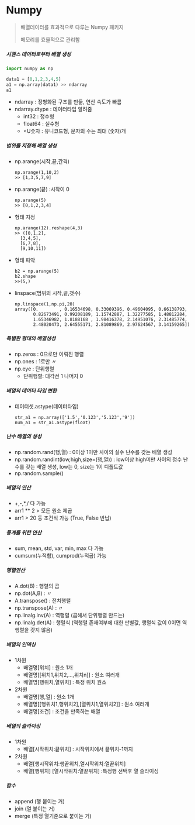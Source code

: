 # Numpy

>  배열데이터를 효과적으로 다루는 Numpy 패키지
>
>  메모리를 효율적으로 관리함



##### 시퀀스 데이터로부터 배열 생성

```python
import numpy as np

data1 = [0,1,2,3,4,5]
a1 = np.array(data1) >> ndarray
a1
```

- ndarray : 정형화된 구조를 만듦, 연산 속도가 빠름
- ndarray.dtype : 데이터타입 알려줌
  - int32 : 정수형
  - float64 : 실수형
  - <U숫자 : 유니코드형, 문자의 수는 최대 (숫자)개



##### 범위를 지정해 배열 생성

- np.arange(시작,끝,간격)

  ```
  np.arange(1,10,2)
  >> [1,3,5,7,9]
  ```

  

- np.arange(끝) :시작이 0

  ```
  np.arange(5)
  >> [0,1,2,3,4]
  ```

- 형태 지정

  ```
  np.arange(12).reshape(4,3)
  >> ([0,1,2],
  	[3,4,5],
  	[6,7,8],
  	[9,10,11])
  ```

- 형태 파악

  ```
  b2 = np.arange(5)
  b2.shape
  >>(5,)
  ```

- linspace(범위의 시작,끝,갯수)

  ```
  np.linspace(1,np.pi,20)
  array([0.        , 0.16534698, 0.33069396, 0.49604095, 0.66138793,
         0.82673491, 0.99208189, 1.15742887, 1.32277585, 1.48812284,
         1.65346982, 1.8188168 , 1.98416378, 2.14951076, 2.31485774,
         2.48020473, 2.64555171, 2.81089869, 2.97624567, 3.14159265])
  ```



##### 특별한 형태의 배열생성

- np.zeros : 0으로만 이뤄진 행렬
- np.ones : 1로만 〃
- np.eye : 단위행렬
  - 단위행렬: 대각선 1 나머지 0 



##### 배열의 데이터 타입 변환

- 데이터셋.astype(데이터타입)

  ```
  str_a1 = np.array(['1.5','0.123','5.123','9'])
  num_a1 = str_a1.astype(float)
  ```



##### 난수 배열의 생성

- np.random.rand(행,열) : 0이상 1미만 사이의 실수 난수를 갖는 배열 생성
- np.random.randint(low,high,size=(행,열)) : low이상 high미만 사이의 정수 난수를 갖는 배열 생성, low는 0, size는 1이 디폴트값
- np.random.sample()



##### 배열의 연산

- +,-,*,/ 다 가능
- arr1 ** 2 > 모든 원소 제곱
- arr1 > 20  등 조건식 가능 (True, False 반납)



##### 통계를 위한 연산

- sum, mean, std, var, min, max 다 가능
- cumsum(누적합), cumprod(누적곱) 가능



##### 행렬연산

- A.dot(B) : 행렬의 곱
- np.dot(A,B) : 〃
- A.transpose() : 전치행렬
- np.transpose(A) : 〃
- np.linalg.inv(A) : 역행렬 (곱해서 단위행렬 만드는)
- np.linalg.det(A) : 행렬식 (역행렬 존재여부에 대한 판별값, 행렬식 값이 0이면 역행렬을 갖지 않음)



##### 배열의 인덱싱

- 1차원
  - 배열명[위치] : 원소 1개
  - 배열명[[위치1,위치2,…,위치n]] : 원소 여러개
  - 배열명[행위치,열위치] : 특정 위치 원소
- 2차원
  - 배열명[행,열] : 원소 1개
  - 배열명[[행위치1,행위치2],[열위치1,열위치2]] : 원소 여러개
  - 배열명[조건] : 조건을 만족하는 배열

##### 배열의 슬라이싱

- 1차원
  - 배열[시작위치:끝위치] : 시작위치에서 끝위치-1까지
- 2차원
  - 배열[행시작위치:행끝위치,열시작위치:열끝위치] 
  - 배열[행위치] [열시작위치:열끝위치] :특정행 선택후 열 슬라이싱

##### 함수

- append (행 붙이는 거)
- join (열 붙이는 거)
- merge (특정 열기준으로 붙이는 거)
